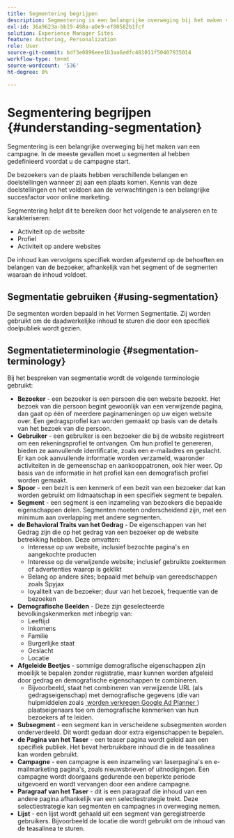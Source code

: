 ```yaml
---
title: Segmentering begrijpen
description: Segmentering is een belangrijke overweging bij het maken van een campagne
exl-id: 36a9623a-bb19-498a-a0e9-ef80582b1fcf
solution: Experience Manager Sites
feature: Authoring, Personalization
role: User
source-git-commit: bdf3e0896eee1b3aa6edfc481011f50407835014
workflow-type: tm+mt
source-wordcount: '536'
ht-degree: 0%

---
```


# Segmentering begrijpen {#understanding-segmentation}

Segmentering is een belangrijke overweging bij het maken van een campagne. In de meeste gevallen moet u segmenten al hebben gedefinieerd voordat u de campagne start.

De bezoekers van de plaats hebben verschillende belangen en doelstellingen wanneer zij aan een plaats komen. Kennis van deze doelstellingen en het voldoen aan de verwachtingen is een belangrijke succesfactor voor online marketing.

Segmentering helpt dit te bereiken door het volgende te analyseren en te karakteriseren:

* Activiteit op de website
* Profiel
* Activiteit op andere websites

De inhoud kan vervolgens specifiek worden afgestemd op de behoeften en belangen van de bezoeker, afhankelijk van het segment of de segmenten waaraan de inhoud voldoet.

## Segmentatie gebruiken {#using-segmentation}

De segmenten worden bepaald in het Vormen Segmentatie. Zij worden gebruikt om de daadwerkelijke inhoud te sturen die door een specifiek doelpubliek wordt gezien.<!--Segments are defined in [Configuring Segmentation](/help/sites-administering/campaign-segmentation.md). They are used to steer the actual content seen by a specific target audience.-->

## Segmentatieterminologie {#segmentation-terminology}

Bij het bespreken van segmentatie wordt de volgende terminologie gebruikt:

* **Bezoeker** - een bezoeker is een persoon die een website bezoekt. Het bezoek van die persoon begint gewoonlijk van een verwijzende pagina, dan gaat op één of meerdere paginameningen op uw eigen website over. Een gedragsprofiel kan worden gemaakt op basis van de details van het bezoek van die persoon.
* **Gebruiker** - een gebruiker is een bezoeker die bij de website registreert om een rekeningsprofiel te ontvangen. Om hun profiel te genereren, bieden ze aanvullende identificatie, zoals een e-mailadres en geslacht. Er kan ook aanvullende informatie worden verzameld, waaronder activiteiten in de gemeenschap en aankooppatronen, ook hier weer. Op basis van de informatie in het profiel kan een demografisch profiel worden gemaakt.
* **Spoor** - een bezit is een kenmerk of een bezit van een bezoeker dat kan worden gebruikt om lidmaatschap in een specifiek segment te bepalen.
* **Segment** - een segment is een inzameling van bezoekers die bepaalde eigenschappen delen. Segmenten moeten onderscheidend zijn, met een minimum aan overlapping met andere segmenten.
* **de Behavioral Traits van het Gedrag** - De eigenschappen van het Gedrag zijn die op het gedrag van een bezoeker op de website betrekking hebben. Deze omvatten:
   * Interesse op uw website, inclusief bezochte pagina&#39;s en aangekochte producten
   * Interesse op de verwijzende website; inclusief gebruikte zoektermen of advertenties waarop is geklikt
   * Belang op andere sites; bepaald met behulp van gereedschappen zoals Spyjax
   * loyaliteit van de bezoeker; duur van het bezoek, frequentie van de bezoeken
* **Demografische Beelden** - Deze zijn geselecteerde bevolkingskenmerken met inbegrip van:
   * Leeftijd
   * Inkomens
   * Familie
   * Burgerlijke staat
   * Geslacht
   * Locatie
* **Afgeleide Beetjes** - sommige demografische eigenschappen zijn moeilijk te bepalen zonder registratie, maar kunnen worden afgeleid door gedrag en demografische eigenschappen te combineren.
   * Bijvoorbeeld, staat het combineren van verwijzende URL (als gedragseigenschap) met demografische gegevens (die van hulpmiddelen zoals [&#x200B; worden verkregen Google Ad Planner &#x200B;](https://www.google.com/adplanner/)) plaatseigenaars toe om demografische kenmerken van hun bezoekers af te leiden.
* **Subsegment** - een segment kan in verscheidene subsegmenten worden onderverdeeld. Dit wordt gedaan door extra eigenschappen te bepalen.
* **de Pagina van het Taser** - een teaser pagina wordt geleid aan een specifiek publiek. Het bevat herbruikbare inhoud die in de teasalinea kan worden gebruikt.
* **Campagne** - een campagne is een inzameling van laserpagina&#39;s en e-mailmarketing pagina&#39;s, zoals nieuwsbrieven of uitnodigingen. Een campagne wordt doorgaans gedurende een beperkte periode uitgevoerd en wordt vervangen door een andere campagne.
* **Paragraaf van het Taser** - dit is een paragraaf die inhoud van een andere pagina afhankelijk van een selectiestrategie trekt. Deze selectiestrategie kan segmenten en campagnes in overweging nemen.
* **Lijst** - een lijst wordt gehaald uit een segment van geregistreerde gebruikers. Bijvoorbeeld de locatie die wordt gebruikt om de inhoud van de teasalinea te sturen.
